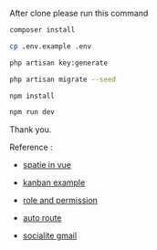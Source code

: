 After clone please run this command

``` bash
composer install

cp .env.example .env

php artisan key:generate

php artisan migrate --seed

npm install

npm run dev
```

Thank you.

Reference :

- [spatie in vue](https://mmccaff.github.io/2018/11/03/laravel-permissions-in-vue-components/)

- [kanban example](https://dev.to/messerli90/build-your-own-kanban-board-with-laravel-vuejs-2i5l)

- [role and permission](https://spatie.be/docs/laravel-permission/v5/basic-usage/blade-directives)

- [auto route](https://github.com/izniburak/laravel-auto-routes)

- [socialite gmail](https://www.itsolutionstuff.com/post/laravel-6-socialite-login-with-google-gmail-accountexample.html)